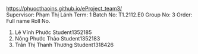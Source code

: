 https://phuocthaoins.github.io/eProject_team3/ <br>
Supervisor:	Phạm Thị Lánh
Term:	1
Batch No:	T1.2112.E0
Group No:	3
Order:	Full name	Roll No.
1.	Lê Vĩnh Phước	Student1352185
2.	Nông Phước Thảo	Student1352183
3.	Trần Thị Thanh Thương	Student1318426
